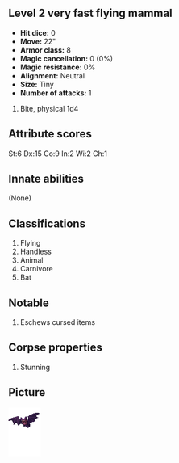 ## Level 2 very fast flying mammal

- **Hit dice:** 0
- **Move:** 22"
- **Armor class:** 8
- **Magic cancellation:** 0 (0%)
- **Magic resistance:** 0%
- **Alignment:** Neutral
- **Size:** Tiny
- **Number of attacks:** 1
1. Bite, physical 1d4

## Attribute scores

St:6 Dx:15 Co:9 In:2 Wi:2 Ch:1

## Innate abilities

(None)

## Classifications

1. Flying
2. Handless
3. Animal
4. Carnivore
5. Bat

## Notable

1. Eschews cursed items

## Corpse properties

1. Stunning

## Picture

![Bat](https://github.com/hyvanmielenpelit/GnollHackTileSet/blob/main/Monsters/bat/bat.png?raw=true)
